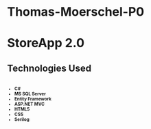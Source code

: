 # Thomas-Moerschel-P0
<h1>StoreApp 2.0</h1>
<h2>Technologies Used<h2>
  <ul style="font-size:10px">
    <li>C#</li>
    <li>MS SQL Server</li>
    <li>Entity Framework</li>
    <li>ASP.NET MVC</li>
    <li>HTML5</li>
    <li>CSS</li>
    <li>Serilog</li>
  </ul>

